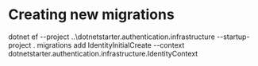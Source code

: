 ﻿

# Creating new migrations

dotnet ef --project ..\dotnetstarter.authentication.infrastructure --startup-project . migrations add IdentityInitialCreate --context dotnetstarter.authentication.infrastructure.IdentityContext
